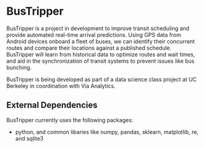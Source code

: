 BusTripper
==========

BusTripper is a project in development to improve transit scheduling 
and provide automated real-time arrival predictions. Using GPS data 
from Android devices onboard a fleet of buses, we can identify their
concurrent routes and compare their locations against a published 
schedule. BusTripper will learn from historical data to optimize 
routes and wait times, and aid in the synchronization of transit
systems to prevent issues like bus bunching.

BusTripper is being developed as part of a data science class project 
at UC Berkeley in coordination with Via Analytics.

External Dependencies
---------------------

BusTripper currently uses the following packages:

* python, and common libaries like numpy, pandas, sklearn, matplotlib, re, and
  sqlite3
